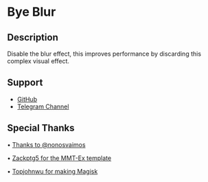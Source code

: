 # Bye Blur

## Description
Disable the blur effect, this improves performance by discarding this complex visual effect.

## Support
- [GitHub](https://github.com/LeanxModulostk/Bye-Blur) 
- [Telegram Channel](https://t.me/modulostk)

## Special Thanks

• [Thanks to @nonosvaimos](https://t.me/nonosvaimos)    

• [Zackptg5 for the MMT-Ex template](https://github.com/Zackptg5)

• [Topjohnwu for making Magisk](https://github.com/topjohnwu)
